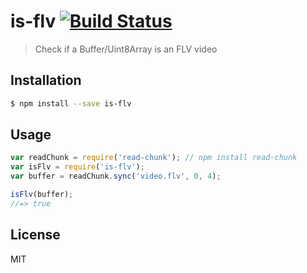 # is-flv [![Build Status](https://secure.travis-ci.org/arthurvr/is-flv.png?branch=master)](https://travis-ci.org/arthurvr/is-flv)

> Check if a Buffer/Uint8Array is an FLV video

## Installation

```bash
$ npm install --save is-flv
```

## Usage

```js
var readChunk = require('read-chunk'); // npm install read-chunk
var isFlv = require('is-flv');
var buffer = readChunk.sync('video.flv', 0, 4);

isFlv(buffer);
//=> true
```

## License

MIT

